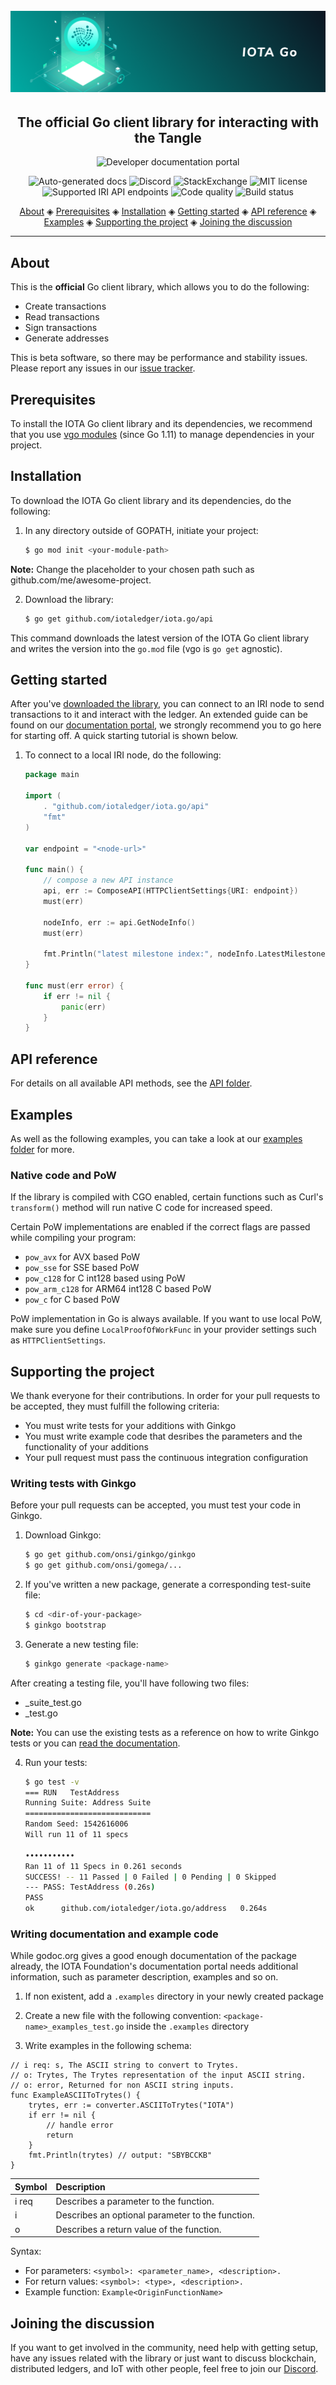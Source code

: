 <h1 align="center">
  <br>
  <a href="https://docs.iota.org/docs/client-libraries/0.1/getting-started/java-quickstart"><img src="iota-go.png"></a>
</h1>

<h2 align="center">The official Go client library for interacting with the Tangle</h2>

<p align="center">
    <a href="https://docs.iota.org/docs/client-libraries/0.1/getting-started/go-quickstart" style="text-decoration:none;">
    <img src="https://img.shields.io/badge/Documentation%20portal-blue.svg?style=for-the-badge"
         alt="Developer documentation portal">
      </p>
<p align="center">
	<a href="https://godoc.org/github.com/iotaledger/iota.go" style="text-decoration:none;"><img src="https://godoc.org/github.com/iotaledger/iota.go?status.svg" alt="Auto-generated docs"></a>
	<a href="https://discord.iota.org/" style="text-decoration:none;"><img src="https://img.shields.io/badge/Discord-9cf.svg?logo=discord" alt="Discord"></a>
    <a href="https://iota.stackexchange.com/" style="text-decoration:none;"><img src="https://img.shields.io/badge/StackExchange-9cf.svg?logo=stackexchange" alt="StackExchange"></a>
    <a href="https://raw.githubusercontent.com/iotaledger/iota.go/master/LICENSE" style="text-decoration:none;"><img src="https://img.shields.io/badge/license-MIT-green.svg" alt="MIT license"></a>
    <a href="https://docs.iota.org/docs/node-software/0.1/iri/references/api-reference" style="text-decoration:none;"><img src="https://img.shields.io/badge/Node%20API%20coverage-17/18%20commands-green.svg" alt="Supported IRI API endpoints"></a>
    <a href="https://goreportcard.com/report/github.com/iotaledger/iota.go" style="text-decoration:none;"><img src="https://goreportcard.com/badge/github.com/iotaledger/iota.go" alt="Code quality"></a>
    <a href="https://travis-ci.org/iotaledger/iota.go" style="text-decoration:none;"><img src="https://travis-ci.org/iotaledger/iota.go.svg?branch=master" alt="Build status"></a>
</p>
      
<p align="center">
  <a href="#about">About</a> ◈
  <a href="#prerequisites">Prerequisites</a> ◈
  <a href="#installation">Installation</a> ◈
  <a href="#getting-started">Getting started</a> ◈
  <a href="#api-reference">API reference</a> ◈
  <a href="#examples">Examples</a> ◈
  <a href="#supporting-the-project">Supporting the project</a> ◈
  <a href="#joining-the-discussion">Joining the discussion</a> 
</p>

---

## About

This is the **official** Go client library, which allows you to do the following:
* Create transactions
* Read transactions
* Sign transactions
* Generate addresses

This is beta software, so there may be performance and stability issues.
Please report any issues in our [issue tracker](https://github.com/iotaledger/iota.go/issues/new).

## Prerequisites

To install the IOTA Go client library and its dependencies, we recommend that you use [vgo modules](https://github.com/golang/go/wiki/Modules) 
(since Go 1.11) to manage dependencies in your project.

## Installation

To download the IOTA Go client library and its dependencies, do the following:

1. In any directory outside of GOPATH, initiate your project:

	```bash
	$ go mod init <your-module-path>
	```

**Note:** Change the <your-module-path> placeholder to your chosen path such as github.com/me/awesome-project.

2. Download the library:

	```bash
	$ go get github.com/iotaledger/iota.go/api
	```

This command downloads the latest version of the IOTA Go client library and writes the version into
the `go.mod` file (vgo is `go get` agnostic).

## Getting started

After you've [downloaded the library](#installation), you can connect to an IRI node to send transactions to it and interact with the ledger.
An extended guide can be found on our [documentation portal](https://docs.iota.org/docs/client-libraries/0.1/getting-started/go-quickstart), we strongly recommend you to go here for starting off. A quick starting tutorial is shown below.

1. To connect to a local IRI node, do the following:

	```go
	package main

	import (
	    . "github.com/iotaledger/iota.go/api"
	    "fmt"
	)

	var endpoint = "<node-url>"

	func main() {
		// compose a new API instance
		api, err := ComposeAPI(HTTPClientSettings{URI: endpoint})
		must(err)

		nodeInfo, err := api.GetNodeInfo()
		must(err)

		fmt.Println("latest milestone index:", nodeInfo.LatestMilestoneIndex)
	}

	func must(err error) {
		if err != nil {
			panic(err)
		}
	}
	```
## API reference

For details on all available API methods, see the [API folder](api/).
	
## Examples

As well as the following examples, you can take a look at our [examples folder](api/.examples) for more.

### Native code and PoW

If the library is compiled with CGO enabled, certain functions such as Curl's `transform()` method will
run native C code for increased speed. 

Certain PoW implementations are enabled if the correct flags are passed while compiling your program:

* `pow_avx` for AVX based PoW
* `pow_sse` for SSE based PoW
* `pow_c128` for C int128 based using PoW
* `pow_arm_c128` for ARM64 int128 C based PoW
* `pow_c` for C based PoW

PoW implementation in Go is always available.
If you want to use local PoW, make sure you define `LocalProofOfWorkFunc` in your provider settings such as `HTTPClientSettings`. 

## Supporting the project

We thank everyone for their contributions. In order for your pull requests to be accepted, 
they must fulfill the following criteria:
* You must write tests for your additions with Ginkgo
* You must write example code that desribes the parameters and the functionality of your additions 
* Your pull request must pass the continuous integration configuration

### Writing tests with Ginkgo

Before your pull requests can be accepted, you must test your code in Ginkgo.

1. Download Ginkgo:

	```bash
	$ go get github.com/onsi/ginkgo/ginkgo
	$ go get github.com/onsi/gomega/...
	```

2. If you've written a new package, generate a corresponding test-suite file:

	```bash
	$ cd <dir-of-your-package>
	$ ginkgo bootstrap
	```

3. Generate a new testing file:

	```bash
	$ ginkgo generate <package-name>
	```

After creating a testing file, you'll have following two files:

* <package-name>_suite_test.go
* <package-name>_test.go

**Note:** You can use the existing tests as a reference on how to write Ginkgo tests or
you can [read the documentation](https://onsi.github.io/ginkgo/).

4. Run your tests:
	```bash
	$ go test -v
	=== RUN   TestAddress
	Running Suite: Address Suite
	============================
	Random Seed: 1542616006
	Will run 11 of 11 specs

	•••••••••••
	Ran 11 of 11 Specs in 0.261 seconds
	SUCCESS! -- 11 Passed | 0 Failed | 0 Pending | 0 Skipped
	--- PASS: TestAddress (0.26s)
	PASS
	ok  	github.com/iotaledger/iota.go/address	0.264s
	```

### Writing documentation and example code

While godoc.org gives a good enough documentation of the package already, the IOTA Foundation's
documentation portal needs additional information, such as parameter description, examples and so on.

1. If non existent, add a `.examples` directory in your newly created package

2. Create a new file with the following convention: `<package-name>_examples_test.go` inside
the `.examples` directory

3. Write examples in the following schema:
```
// i req: s, The ASCII string to convert to Trytes.
// o: Trytes, The Trytes representation of the input ASCII string.
// o: error, Returned for non ASCII string inputs.
func ExampleASCIIToTrytes() {
	trytes, err := converter.ASCIIToTrytes("IOTA")
	if err != nil {
		// handle error
		return
	}
	fmt.Println(trytes) // output: "SBYBCCKB"
}
```

| Symbol     | Description |
|:---------------|:--------|
| i req | Describes a parameter to the function. |
| i | Describes an optional parameter to the function. |
| o | Describes a return value of the function. |

Syntax:

* For parameters: `<symbol>: <parameter_name>, <description>.`  
* For return values: `<symbol>: <type>, <description>.`
* Example function: `Example<OriginFunctionName>`

## Joining the discussion

If you want to get involved in the community, need help with getting setup, have any issues related with the library or just want to discuss blockchain, distributed ledgers, and IoT with other people, feel free to join our [Discord](https://discord.iota.org/).
